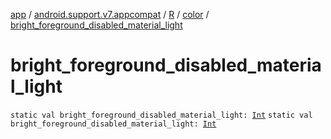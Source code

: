 [app](../../../index.md) / [android.support.v7.appcompat](../../index.md) / [R](../index.md) / [color](index.md) / [bright_foreground_disabled_material_light](./bright_foreground_disabled_material_light.md)

# bright_foreground_disabled_material_light

`static val bright_foreground_disabled_material_light: `[`Int`](https://kotlinlang.org/api/latest/jvm/stdlib/kotlin/-int/index.html)
`static val bright_foreground_disabled_material_light: `[`Int`](https://kotlinlang.org/api/latest/jvm/stdlib/kotlin/-int/index.html)